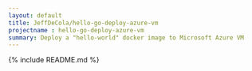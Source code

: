 ```yaml
---
layout: default
title: JeffDeCola/hello-go-deploy-azure-vm
projectname : hello-go-deploy-azure-vm
summary: Deploy a "hello-world" docker image to Microsoft Azure VM
---
```


{% include README.md %}
